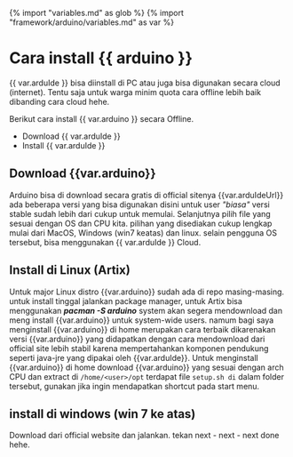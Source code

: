 {% import "variables.md" as glob %}
{% import "framework/arduino/variables.md" as var %}
# Cara install {{ arduino }}

{{ var.arduIde }} bisa diinstall di PC atau juga bisa digunakan secara cloud (internet). Tentu saja untuk warga minim quota cara offline lebih baik dibanding cara cloud hehe.

Berikut cara install {{ var.arduino }} secara Offline.

* Download {{ var.arduIde }}
* Install {{ var.arduIde }}

## Download {{var.arduino}}

Arduino bisa di download secara gratis di official sitenya {{var.arduIdeUrl}} ada beberapa versi yang bisa digunakan disini untuk user _"biasa"_ versi stable sudah lebih dari cukup untuk memulai. Selanjutnya pilih file yang sesuai dengan OS dan CPU kita. pilihan yang disediakan cukup lengkap mulai dari MacOS, Windows (win7 keatas) dan linux. selain pengguna OS tersebut, bisa menggunakan {{ var.arduIde }} Cloud.

## Install di Linux (Artix)
Untuk major Linux distro {{var.arduino}} sudah ada di repo masing-masing. untuk install tinggal jalankan package manager, untuk Artix bisa menggunakan **_pacman -S arduino_** system akan segera mendownload dan meng install {{var.arduino}} untuk system-wide users. namum bagi saya menginstall {{var.arduino}} di home merupakan cara terbaik dikarenakan versi {{var.arduino}} yang didapatkan dengan cara mendownload dari official site lebih stabil karena mempertahankan komponen pendukung seperti java-jre yang dipakai oleh {{var.arduIde}}. Untuk menginstall {{var.arduino}} di home download {{var.arduino}} yang sesuai dengan arch CPU dan extract di `/home/<user>/opt` terdapat file `setup.sh di` dalam folder tersebut, gunakan jika ingin mendapatkan shortcut pada start menu.

## install di windows (win 7 ke atas)
Download dari official website dan jalankan. tekan next - next - next done hehe.